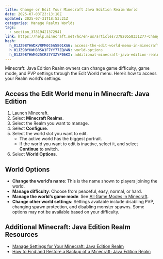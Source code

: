 ```yaml
---
title: Change or Edit Your Minecraft Java Edition Realm World
date: 2025-07-03T23:13:18Z
updated: 2025-07-31T18:53:21Z
categories: Manage Realms Worlds
tags:
  - section_37819421372941
link: https://help.minecraft.net/hc/en-us/articles/37820558331277-Change-or-Edit-Your-Minecraft-Java-Edition-Realm-World
hash:
  h_01JZ98YHWDXVRPM0C6A5801KA6: access-the-edit-world-menu-in-minecraft-java-edition
  h_01JZ98YHWHBRSW1F7YY77ZQV4N: world-options
  h_01JZ98YHWKG25CR37Y3ZYP06KX: additional-minecraft-java-edition-realm-resources
---
```


Minecraft: Java Edition Realm owners can change game difficulty, game mode, and PVP settings through the Edit World menu. Here’s how to access your Realm world’s settings.

## Access the Edit World menu in Minecraft: Java Edition

1.  Launch Minecraft.
2.  Select **Minecraft** **Realms**.
3.  Select the Realm you want to manage.
4.  Select **Configure**.
5.  Select the world slot you want to edit.
    - The active world has the biggest portrait.
    - If the world you want to edit is inactive, select it, and select **Continue** to switch.
6.  Select **World Options**.

## World Options

- **Change the world’s name**: This is the name shown to players joining the world.
- **Manage difficulty**: Choose from peaceful, easy, normal, or hard.
- **Manage the world’s game mode**: See [All Game Modes in Minecraft](../Minecraft-Game-Guides/All-Game-Modes-in-Minecraft.md).
- **Change other world settings**: Settings available include disabling PVP, changing spawn protection, and disabling monster spawns. Some options may not be available based on your difficulty.

## Additional Minecraft: Java Edition Realm Resources

- [Manage Settings for Your Minecraft: Java Edition Realm](../Manage-Realms-Settings/Manage-Settings-for-Your-Minecraft-Java-Edition-Realm.md)
- [How to Find and Restore a Backup of a Minecraft: Java Edition Realm](./Restore-an-Automatic-Backup-of-a-Minecraft-Java-Edition-Realm-World.md)

